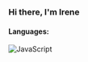 ### Hi there, I'm Irene

#### Languages:

![JavaScript](https://img.shields.io/badge/JavaScript-ED8B00?style=for-the-badge&logo=java&logoColor=white)&nbsp;

<!--
**navarro-n/navarro-n** is a ✨ _special_ ✨ repository because its `README.md` (this file) appears on your GitHub profile.

Here are some ideas to get you started:

- 🔭 I’m currently working on ...
- 🌱 I’m currently learning ...
- 👯 I’m looking to collaborate on ...
- 🤔 I’m looking for help with ...
- 💬 Ask me about ...
- 📫 How to reach me: ...
- 😄 Pronouns: ...
- ⚡ Fun fact: ...
-->
